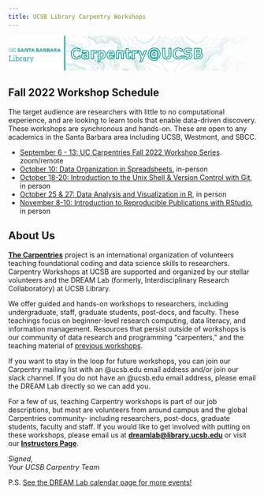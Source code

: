 ```yaml
---
title: UCSB Library Carpentry Workshops
---
```

![carpentry logo](fig/banner-carpentry.png)

## Fall 2022 Workshop Schedule

The target audience are researchers with little to no computational experience, and are looking to learn tools that enable data-driven discovery. These workshops are synchronous and hands-on. These are open to any academics in the Santa Barbara area including UCSB, Westmont, and SBCC.  

- [September 6 - 13: UC Carpentries Fall 2022 Workshop Series](https://ti.to/ucsd-carpentries/uc-carpentries-fall-workshop-2022). zoom/remote
- [October 10: Data Organization in Spreadsheets](https://ucsbcarpentry.github.io/2022-10-11-ucsb-spreadsheets/), in-person
- [October 18-20: Introduction to the Unix Shell & Version Control with Git](https://ucsbcarpentry.github.io/2022-10-18-ucsb-bash-git/), in person
- [October 25 & 27: Data Analysis and Visualization in R](https://ucsbcarpentry.github.io/2022-10-25-ucsb-intro-R/), in person
- [November 8-10: Introduction to Reproducible Publications with RStudio](https://ucsbcarpentry.github.io/2022-11-8-ucsb-reproducible-pubs/), in person

<!---
Remove comment delineators after RDS Workshops are scheduled

[Research Data Services](https://www.library.ucsb.edu/research-data-services) is excited to launch a series of short, hybrid workshops dedicated to the Humanities and Social Sciences. Students, faculty, and staff are welcome. [Upcoming workshops.](https://www.library.ucsb.edu/events-exhibitions?location=All&series=1225)
Email [rds@library.ucsb.edu](mailto:rds@library.ucsb.edu) for more information.
-->

## About Us
**[The Carpentries](https://carpentries.org/)** project is an international organization of volunteers teaching foundational coding and data science skills to researchers. 
Carpentry Workshops at UCSB are supported and organized by our stellar volunteers and the DREAM Lab (formerly, Interdisciplinary Research Collaboratory) at UCSB Library.
<!---
Uncomment after the page is done.
[We have a few policies.](community/workshops)
-->

We offer guided and hands-on workshops to researchers, including undergraduate, staff, graduate students, post-docs, and faculty. 
These teachings focus on beginner-level research computing, data literacy, and information management. 
Resources that persist outside of workshops is our community of data research and programming "carpenters," and the teaching material of [previous workshops](https://ucsbcarpentry.github.io/past-workshops).

If you want to stay in the loop for future workshops, you can join our Carpentry mailing list with an @ucsb.edu email address and/or join our slack channel. 
If you do not have an @ucsb.edu email address, please email the DREAM Lab directly so we can add you.

For a few of us, teaching Carpentry workshops is part of our job descriptions, but most are volunteers from around campus and the global Carpentries community- including researchers, post-docs, graduate students, faculty and staff. 
If you would like to get involved with putting on these workshops, please email us at **dreamlab@library.ucsb.edu** or visit our **[Instructors Page](https://ucsbcarpentry.github.io/community/instructors)**.

*Signed,*
<br>
*Your UCSB Carpentry Team*

P.S. [See the DREAM Lab calendar page for more events!](https://www.library.ucsb.edu/events-exhibitions?location=All&series=1218)
